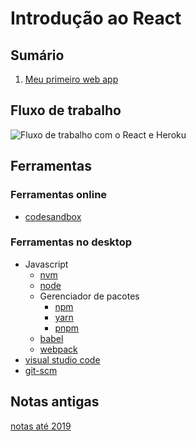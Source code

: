 # Introdução ao React

## Sumário

1. [Meu primeiro web app](2021/01-first-app)

## Fluxo de trabalho

![Fluxo de trabalho com o React e Heroku](img/react-flow.jpg)

## Ferramentas

### Ferramentas online

-  [codesandbox](https://codesandbox.io/s/nk8nkn4q40)

### Ferramentas no desktop

-  Javascript
   -  [nvm](https://github.com/creationix/nvm)
   -  [node](https://nodejs.org/)
   -  Gerenciador de pacotes
      -  [npm](https://www.npmjs.com)
      -  [yarn](https://yarnpkg.com)
      -  [pnpm](https://pnpm.js.org)
   -  [babel](http://babeljs.io)
   -  [webpack](https://webpack.js.org)
-  [visual studio code](https://code.visualstudio.com)
-  [git-scm](https://git-scm.com)

## Notas antigas

[notas até 2019](index-old)
